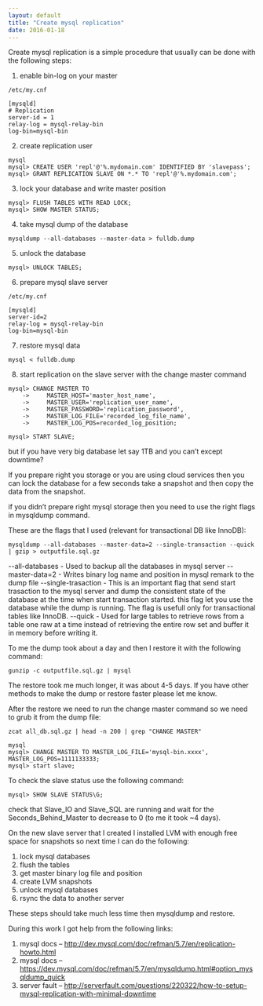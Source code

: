 ```yaml
---
layout: default
title: "Create mysql replication"
date: 2016-01-18
---
```


Create mysql replication is a simple procedure that usually can be done with the following steps:

1. enable bin-log on your master

```
/etc/my.cnf
```

```
[mysqld]
# Replication
server-id = 1
relay-log = mysql-relay-bin
log-bin=mysql-bin
```

2. create replication user

```
mysql
mysql> CREATE USER 'repl'@'%.mydomain.com' IDENTIFIED BY 'slavepass';
mysql> GRANT REPLICATION SLAVE ON *.* TO 'repl'@'%.mydomain.com';
```

3. lock your database and write master position

```
mysql> FLUSH TABLES WITH READ LOCK;
mysql> SHOW MASTER STATUS;
```

4. take mysql dump of the database

```
mysqldump --all-databases --master-data > fulldb.dump
```

5. unlock the database

```
mysql> UNLOCK TABLES;
```

6. prepare mysql slave server

```
/etc/my.cnf
```

```
[mysqld]
server-id=2
relay-log = mysql-relay-bin
log-bin=mysql-bin
```

7. restore mysql data

```
mysql < fulldb.dump
```

8. start replication on the slave server with the change master command

```
mysql> CHANGE MASTER TO
    ->     MASTER_HOST='master_host_name',
    ->     MASTER_USER='replication_user_name',
    ->     MASTER_PASSWORD='replication_password',
    ->     MASTER_LOG_FILE='recorded_log_file_name',
    ->     MASTER_LOG_POS=recorded_log_position;

mysql> START SLAVE;
```

but if you have very big database let say 1TB and you can’t except downtime?

If you prepare right you storage or you are using cloud services then you can lock the database for a few seconds take a snapshot and then copy the data from the snapshot.

if you didn’t prepare right mysql storage then you need to use the right flags in mysqldump command.

These are the flags that I used (relevant for transactional DB like InnoDB):

```
mysqldump --all-databases --master-data=2 --single-transaction --quick | gzip > outputfile.sql.gz
```

--all-databases - Used to backup all the databases in mysql server
--master-data=2 - Writes binary log name and position in mysql remark to the dump file
--single-trasaction - This is an important flag that send start trasaction to the mysql server and dump the consistent state of the database at the time when start transaction started. this flag let you use the database while the dump is running. The flag is usefull only for transactional tables like InnoDB.
--quick - Used for large tables to retrieve rows from a table one raw at a time instead of retrieving the entire row set and buffer it in memory before writing it.

To me the dump took about a day and then I restore it with the following command:

```
gunzip -c outputfile.sql.gz | mysql
```

The restore took me much longer, it was about 4-5 days. If you have other methods to make the dump or restore faster please let me know.

After the restore we need to run the change master command so we need to grub it from the dump file:

```
zcat all_db.sql.gz | head -n 200 | grep "CHANGE MASTER"
```

```
mysql
mysql> CHANGE MASTER TO MASTER_LOG_FILE='mysql-bin.xxxx', MASTER_LOG_POS=1111133333;
mysql> start slave;
```

To check the slave status use the following command:

```
mysql> SHOW SLAVE STATUS\G;
```

check that Slave_IO and Slave_SQL are running and wait for the Seconds_Behind_Master to decrease to 0 (to me it took ~4 days).

On the new slave server that I created I installed LVM with enough free space for snapshots so next time I can do the following:

1. lock mysql databases
2. flush the tables
3. get master binary log file and position
4. create LVM snapshots
5. unlock mysql databases
6. rsync the data to another server

These steps should take much less time then mysqldump and restore.

During this work I got help from the following links:

1. mysql docs – <http://dev.mysql.com/doc/refman/5.7/en/replication-howto.html>
2. mysql docs – <https://dev.mysql.com/doc/refman/5.7/en/mysqldump.html#option_mysqldump_quick>
3. server fault – <http://serverfault.com/questions/220322/how-to-setup-mysql-replication-with-minimal-downtime>
